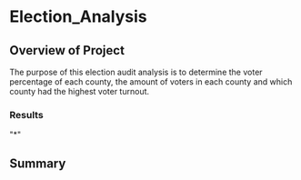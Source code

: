 # Election_Analysis

## Overview of Project
The purpose of this election audit analysis is to determine the voter percentage of each county, the amount of voters in each county and which county had the highest voter turnout.


### Results
"*"

## Summary